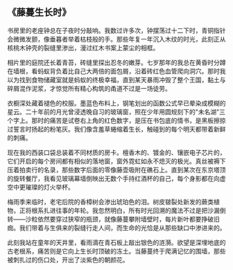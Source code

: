 ## 《藤蔓生长时》

书房里的老座钟总在子夜时分敲响。我数过许多次，钟摆荡过十二下时，青铜指针会微微发颤，像垂暮者举着枯枝般的手。那些年复一年沉入木纹的时光，此刻正从核桃木钟壳的裂缝里渗出，漫过红木书案上蒙尘的相框。

相片里的庭院还长着青苔，砖缝里探出忍冬的嫩芽。七岁那年的我总在黄昏时分蹲在墙根，看蚂蚁背负着比自己大两倍的面包屑，沿着砖红色血管爬向洞穴。那时我以为找到食物储藏室就是蚂蚁的终极幸福，直到某天暴雨冲毁了整个王国，黏土与碎屑混作泥浆，才惊觉所有精心构筑的甬道不过是一场徒劳。

衣橱深处藏着褪色的校服。墨蓝色布料上，钢笔划出的函数公式早已晕染成模糊的星云。二十年前的月光曾浸透晚自习的玻璃窗，照在少年用圆规刻下的"未名湖"三个字上。那时的痛苦是试卷右上角的红色数字，是压在书包底的情书，是黑板擦掠过誓言时扬起的粉笔灰。我们像含羞草蜷缩着生长，触碰到的每个明天都带着新鲜的刺痛。

现在我的西装口袋总装着不同材质的房卡。檀香木的、镀金的、镶嵌电子芯片的，它们开启的每个房间都有相似的落地窗，窗外霓虹如永不熄灭的极光。真丝被褥下压着拍卖行的名录，那些数字后面的零像藤壶吸附在礁石上。直到某次在东京塔顶的旋转餐厅，我看见玻璃幕墙倒映出无数个手持红酒杯的自己，每个身影都在向虚空中更璀璨的灯火举杯。

梅雨季来临时，老宅后院的香樟树会渗出琥珀色的泪。树皮皲裂处新发的蕨类植物，正将根系扎进往事的年轮。我忽然明白，所有时光回溯的魔法不过是把沙漏倒转——沙粒依然要穿过狭窄的瓶颈，就像藤蔓攀附墙壁时，每片新叶都要挣破旧痂。我们带着与生俱来的裂缝行走人间，而生命的光恰是从那些缺口中渗进来的。

此刻我站在童年的天井里，看雨滴在青石板上敲出银色的涟漪。欲望是深埋地底的古老根系，痛苦则是它向上生长时顶破的冻土。当藤蔓终于爬满记忆的围墙，那些被刺扎过的伤口处，开出了淡紫色的朝颜花。